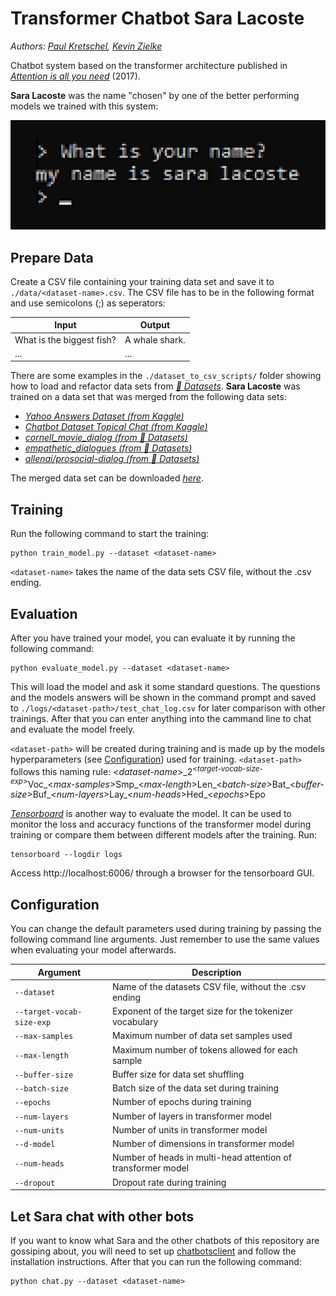 # Transformer Chatbot Sara Lacoste

_Authors: [Paul Kretschel](https://github.com/paulkre), [Kevin Zielke](https://github.com/Knerten0815)_

Chatbot system based on the transformer architecture published in [_Attention is all you need_](https://arxiv.org/abs/1706.03762) (2017).

**Sara Lacoste** was the name "chosen" by one of the better performing models we trained with this system:

![Birth of Sara Lacoste](https://github.com/ZDDduesseldorf/chatting-chatbots/blob/main/chatbots/transformer_chatbot/docs/birth-of-sara-lacoste.png)

## Prepare Data

Create a CSV file containing your training data set and save it to `./data/<dataset-name>.csv`. The CSV file has to be in the following format and use semicolons (;) as seperators:

| Input | Output |
| - | - |
| What is the biggest fish? | A whale shark. |
| ... | ... |

There are some examples in the `./dataset_to_csv_scripts/` folder showing how to load and refactor data sets from [_🤗 Datasets_](https://huggingface.co/docs/datasets/index).
**Sara Lacoste** was trained on a data set that was merged from the following data sets:

- [_Yahoo Answers Dataset (from Kaggle)_](https://www.kaggle.com/datasets/jarupula/yahoo-answers-dataset)
- [_Chatbot Dataset Topical Chat (from Kaggle)_](https://www.kaggle.com/datasets/arnavsharmaas/chatbot-dataset-topical-chat)
- [_cornell_movie_dialog (from 🤗 Datasets)_](https://huggingface.co/datasets/cornell_movie_dialog)
- [_empathetic_dialogues (from 🤗 Datasets)_](https://huggingface.co/datasets/empathetic_dialogues)
- [_allenai/prosocial-dialog (from 🤗 Datasets)_](https://huggingface.co/datasets/allenai/prosocial-dialog)

The merged data set can be downloaded [_here_](https://fhd.sharepoint.com/:u:/r/teams/Chatbotsdiesmartsind/Freigegebene%20Dokumente/General/Datensaetze/merged.csv.zip?csf=1&web=1&e=jTSgxU).

## Training

Run the following command to start the training:

```
python train_model.py --dataset <dataset-name>
```

``<dataset-name>`` takes the name of the data sets CSV file, without the .csv ending.

## Evaluation

After you have trained your model, you can evaluate it by running the following command:

```
python evaluate_model.py --dataset <dataset-name>
```

This will load the model and ask it some standard questions. The questions and the models answers will be shown in the command prompt and saved to `./logs/<dataset-path>/test_chat_log.csv` for later comparison with other trainings. After that you can enter anything into the cammand line to chat and evaluate the model freely.

``<dataset-path>`` will be created during training and is made up by the models hyperparameters (see [Configuration](#configuration)) used for training.
``<dataset-path>`` follows this naming rule: \<*dataset-name*\>\_2<sup>\<*target-vocab-size-exp*\></sup>Voc\_\<*max-samples*\>Smp\_\<*max-length*\>Len\_\<*batch-size*\>Bat\_\<*buffer-size*\>Buf\_\<*num-layers*\>Lay\_\<*num-heads*\>Hed\_\<*epochs*\>Epo

[_Tensorboard_](https://www.tensorflow.org/tensorboard) is another way to evaluate the model. It can be used to monitor the loss and accuracy functions of the transformer model during training or compare them between different models after the training. Run:

```
tensorboard --logdir logs
```

Access http://localhost:6006/ through a browser for the tensorboard GUI.

## Configuration

You can change the default parameters used during training by passing the following command line arguments. Just remember to use the same values when evaluating your model afterwards.

| Argument | Description |
| - | - |
| `--dataset` | Name of the datasets CSV file, without the .csv ending |
| `--target-vocab-size-exp` | Exponent of the target size for the tokenizer vocabulary |
| `--max-samples` | Maximum number of data set samples used |
| `--max-length` | Maximum number of tokens allowed for each sample |
| `--buffer-size` | Buffer size for data set shuffling |
| `--batch-size` | Batch size of the data set during training |
| `--epochs` | Number of epochs during training |
| `--num-layers` | Number of layers in transformer model |
| `--num-units` | Number of units in transformer model |
| `--d-model` | Number of dimensions in transformer model |
| `--num-heads` | Number of heads in multi-head attention of transformer model |
| `--dropout` | Dropout rate during training |

## Let Sara chat with other bots

If you want to know what Sara and the other chatbots of this repository are gossiping about, you will need to set up [chatbotsclient](https://github.com/Robstei/chatbotsclient) and follow the installation instructions. After that you can run the following command:

```
python chat.py --dataset <dataset-name>
```
